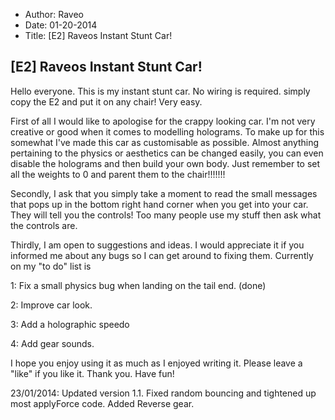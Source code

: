 - Author: Raveo
- Date: 01-20-2014
- Title: [E2] Raveos Instant Stunt Car!

## [E2] Raveos Instant Stunt Car!

Hello everyone. This is my instant stunt car. No wiring is required. simply copy the E2 and put it on any chair! Very easy.

First of all I would like to apologise for the crappy looking car. I'm not very creative or good when it comes to modelling holograms. To make up for this somewhat I've made this car as customisable as possible. Almost anything pertaining to the physics or aesthetics can be changed easily, you can even disable the holograms and then build your own body. Just remember to set all the weights to 0 and parent them to the chair!!!!!!!

Secondly, I ask that you simply take a moment to read the small messages that pops up in the bottom right hand corner when you get into your car. They will tell you the controls! Too many people use my stuff then ask what the controls are.

Thirdly, I am open to suggestions and ideas. I would appreciate it if you informed me about any bugs so I can get around to fixing them. Currently on my "to do" list is

1: Fix a small physics bug when landing on the tail end. (done)

2: Improve car look.

3: Add a holographic speedo

4: Add gear sounds.

I hope you enjoy using it as much as I enjoyed writing it. Please leave a "like" if you like it. Thank you. Have fun!

23/01/2014: Updated version 1.1. Fixed random bouncing and tightened up most applyForce code. Added Reverse gear.
